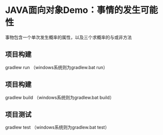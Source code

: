 # JAVA面向对象Demo：事情的发生可能性
事物包含一个单次发生概率的属性，以及三个求概率的与或非方法

## 项目构建
gradlew run （windows系统则为gradlew.bat run）

## 项目构建
gradlew build （windows系统则为gradlew.bat build）

## 项目测试
gradlew test （windows系统则为gradlew.bat test）